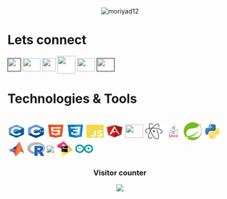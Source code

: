 <div align="center">
<!--   <img height="180em" src="https://github-readme-stats.vercel.app/api?username=moriyad12&show_icons=true&include_all_commits=true&count_private=true&text_color=FFA718&theme=transparent&show_icons=true"
alt="moriyad12"/> -->
  <img height="180em" src="https://github-readme-stats.vercel.app/api/top-langs?username=moriyad12&show_icons=true&locale=en&layout=compact&langs_count=20&icon_color=2fcca3&text_color=FFA718&theme=transparent&show_icons=true" alt="moriyad12"/>

</div>

# Lets connect
<p align="left">
<a href="" target="blank"><img align="center" src="https://upload.wikimedia.org/wikipedia/commons/thumb/f/f8/LinkedIn_icon_circle.svg/2048px-LinkedIn_icon_circle.svg.png" height="30" width="30" /></a>
 <a href="https://www.facebook.com/mohamed.ryaad.988" target="blank"><img align="center" src="https://github.com/rahuldkjain/github-profile-readme-generator/blob/master/src/images/icons/Social/facebook.svg" height="30" width="40" /></a>
  <a href="mohamedahmed01008@gmail.com" target="blank"><img align="center" src="https://cdn-icons-png.flaticon.com/512/5968/5968534.png" height="30" width="30" /></a>
 <a href="https://codeforces.com/profile/ryad9898" target="blank"><img align="center" src="https://play-lh.googleusercontent.com/zaldniLc2XTBhNlCDR4hcD5bcRYHZ56_lO0yA2Qu-cADShy1_HDWrICSvv0EPTX79WY=w240-h480-rw" height="40" width="40" /></a>
<a href="https://leetcode.com/mohamedahmed01008/" target="_blank"><img align="center" src="https://raw.githubusercontent.com/rahuldkjain/github-profile-readme-generator/master/src/images/icons/Social/leet-code.svg" height="30" width="40" /></a>
    <a href="" target="blank"><img align="center" src="https://raw.githubusercontent.com/rahuldkjain/github-profile-readme-generator/master/src/images/icons/Social/hackerrank.svg" height="30" width="40" /></a>
</p>

# Technologies & Tools
<div style="display: inline_block"><br>
 
  <img align="center" height="30" width="40" src="https://github.com/devicons/devicon/blob/master/icons/c/c-original.svg">
  <img align="center" height="30" width="40" src="https://github.com/devicons/devicon/blob/master/icons/cplusplus/cplusplus-original.svg">
  <img align="center" height="30" width="40" src="https://raw.githubusercontent.com/devicons/devicon/master/icons/html5/html5-original.svg">
  <img align="center" height="30" width="40" src="https://raw.githubusercontent.com/devicons/devicon/master/icons/css3/css3-original.svg">
  <img align="center" height="30" width="40" src="https://raw.githubusercontent.com/devicons/devicon/master/icons/javascript/javascript-plain.svg">
  <img align="center" height="30" width="40" src="https://github.com/devicons/devicon/blob/master/icons/angularjs/angularjs-original.svg">
  <img align="center" height="30" width="40" src="https://cdn0.iconfinder.com/data/icons/logos-brands-in-colors/128/react-1024.png" />
  <img align="center" heigth="30" width="40" src="https://github.com/devicons/devicon/blob/master/icons/atom/atom-original.svg">
  <img align="center" height="30" width="40" src="https://github.com/devicons/devicon/blob/master/icons/java/java-original-wordmark.svg">
  <img align="center" heigth="30" width="40" src="https://github.com/devicons/devicon/blob/master/icons/spring/spring-original.svg">
  <img align="center" heigth="30" width="40" src="https://github.com/devicons/devicon/blob/master/icons/python/python-original.svg">
  <img align="center" heigth="30" width="40" src="https://github.com/devicons/devicon/blob/master/icons/matlab/matlab-original.svg">
  <img align="center" heigth="30" width="40" src="https://github.com/devicons/devicon/blob/master/icons/r/r-original.svg">
  <img align="center" heigth="30" width="40" src="https://www.vectorlogo.zone/logos/git-scm/git-scm-icon.svg">
  <img align="center" heigth="30" width="40" src="https://github.com/devicons/devicon/blob/master/icons/jetbrains/jetbrains-original.svg">
  <img align="center" heigth="30" width="40" src="https://github.com/devicons/devicon/blob/master/icons/arduino/arduino-original.svg">
</div>

  
  ### <p align="center">Visitor counter<p>
<p align="center"> 
  <img src="https://profile-counter.glitch.me/moriyad12/count.svg" />
</p>

